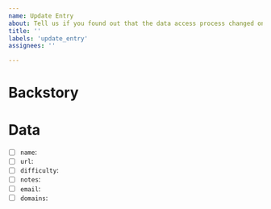 ```yaml
---
name: Update Entry
about: Tell us if you found out that the data access process changed on a given website
title: ''
labels: 'update_entry'
assignees: ''

---
```


# Backstory
<!-- Tell a bit about how you noticed the data access changed -->

# Data
<!-- Check the fields that changed below and provide the new value -->

- [ ] `name`: <!-- New name -->
- [ ] `url`: <!-- New url -->
- [ ] `difficulty`: <!-- New difficulty: easy/medium/hard/impossible -->
- [ ] `notes`: <!-- Updated notes -->
- [ ] `email`: <!-- New e-mail address -->
- [ ] `domains`: <!--New e-mail subject -->
